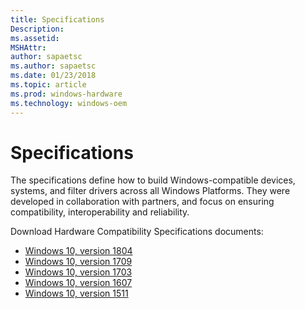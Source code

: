 ```yaml
---
title: Specifications
Description: 
ms.assetid: 
MSHAttr: 
author: sapaetsc
ms.author: sapaetsc
ms.date: 01/23/2018
ms.topic: article
ms.prod: windows-hardware
ms.technology: windows-oem
---
```


# Specifications 

The specifications define how to build Windows-compatible devices, systems, and filter drivers across all Windows Platforms. They were developed in collaboration with partners, and focus on ensuring compatibility, interoperability and reliability. 

Download Hardware Compatibility Specifications documents:

* [Windows 10, version 1804](#)
* [Windows 10, version 1709](#)
* [Windows 10, version 1703](#)
* [Windows 10, version 1607](#)
* [Windows 10, version 1511](#)




